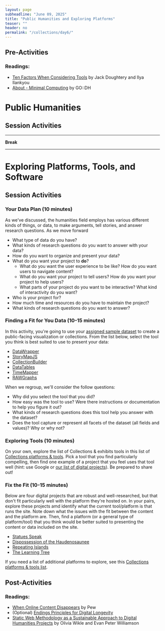 ```yaml
---
layout: page
subheadline: "June 09, 2025"
title: "Public Humanities and Exploring Platforms"
teaser: ""
header: no
permalink: "/collections/day6/"
---
```

## Pre-Activities
### Readings:
- [Ten Factors When Considering Tools](https://handsondataviz.org/tool-factors.html) by Jack Doughtery and Ilya Ilankyou
- [About - Minimal Computing](https://go-dh.github.io/mincomp/about/) by GO::DH

# Public Humanities
## Session Activities


<hr>

**Break**

<hr>

# Exploring Platforms, Tools, and Software
## Session Activities
### Your Data Plan (10 minutes)
As we've discussed, the humanities field employs has various different kinds of things, or data, to make arguments, tell stories, and answer research questions. As we move forward 
* What type of data do you have?
* What kinds of research questions do you want to answer with your data?
* How do you want to organize and present your data?
* What do you want your project to **do**?
  * What do you want the user experience to be like? How do you want users to navigate content?
  * What do you want your project to tell users? How do you want your project to help users?
  * What parts of your project do you want to be interactive? What kind of interactivity do you want?
* Who is your project for?
* How much time and resources do you have to maintain the project?
* What kinds of research questions do you want to answer?

### Finding a Fit for You Data (10-15 minutes)
In this activity, you're going to use your [assigned sample dataset]() to create a public-facing visualization or collections. From the list below, select the tool you think is best suited to use to present your data:
* [DataWrapper](https://app.datawrapper.de/edit/ymjsw/upload)
* [StoryMapJS](https://storymap.knightlab.com/)
* [CollectionBuilder](https://collectionbuilder.github.io/collectionbuilder-sheets/)
* [DataTables]()
* [TimeMapper](https://timemapper.okfnlabs.org/)
* [RAWGraphs](https://app.rawgraphs.io/)

When we regroup, we'll consider the follow questions:
* Why did you select the tool that you did? 
* How easy was the tool to use? Were there instructions or documentation to help you figure it out?
* What kinds of research questions does this tool help you answer with the dataset?
* Does the tool capture or represent all facets of the dataset (all fields and values)? Why or why not?

### Exploring Tools (10 minutes)
On your own, explore the list of Collections & exhibits tools in this list of [Collections platforms & tools](https://digitalscholarship.library.cornell.edu/?p=1506). Pick a tool that you find particularly compelling, then find one example of a project that you feel uses that tool well (hint: use Google or [our list of digital projects](https://digitalscholarship.library.cornell.edu/?p=1240)). Be prepared to share out!


### Fix the Fit (10-15 minutes)
Below are four digital projects that are robust and well-researched, but that don't fit particularly well with the platform they're hosted on. In your pairs, explore these projects amd identify what the current tool/platform is that runs the site. Note down what the issues with the fit between the content and the platform are. Then, find a platform (or a general type of platform/tool) that you think would be better suited to presenting the content or data included on the site.
* [Statues Speak](https://projects.dahvc.org/statuesspeak/)
* [Dispossession of the Haudenosaunee](https://storymaps.arcgis.com/stories/89ad3bc657e04cc6b474f83678ac4c13)
* [Repeating Islands](https://repeatingislands.com/)
* [The Learning Tree](https://scalar.usc.edu/works/gordon-parks/index)

If you need a list of additional platforms to explore, see this [Collections platforms & tools list](https://digitalscholarship.library.cornell.edu/?p=1506). 

## Post-Activities
### Readings:
- [When Online Content Disappears](https://www.pewresearch.org/data-labs/2024/05/17/when-online-content-disappears/) by Pew
- (Optional) [Endings Principles for Digital Longevity](https://endings.uvic.ca/principles.html#products)
- [Static Web Methodology as a Sustainable Approach to Digital Humanities Projects](https://journal.code4lib.org/articles/18372) by Olivia Wikle and Evan Peter Williamson
